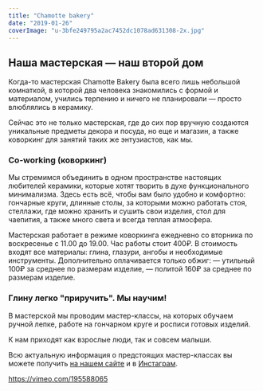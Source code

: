 ```yaml
---
title: "Chamotte bakery"
date: "2019-01-26"
coverImage: "u-3bfe249795a2ac7452dc1078ad631308-2x.jpg"
---
```


## Наша мастерская — наш второй дом

Когда-то мастерская Chamotte Bakery была всего лишь небольшой комнаткой, в которой два человека знакомились с формой и материалом, учились терпению и ничего не планировали — просто влюблялись в керамику.

Сейчас это не только мастерская, где до сих пор вручную создаются уникальные предметы декора и посуда, но еще и магазин, а также коворкинг для занятий таких же энтузиастов, как мы.

### Co-working (коворкинг)

Мы стремимся объединить в одном пространстве настоящих любителей керамики, которые хотят творить в духе функционального минимализма. Здесь есть всё, чтобы вам было удобно и комфортно: гончарные круги, длинные столы, за которыми можно работать стоя, стеллажи, где можно хранить и сушить свои изделия, стол для чаепития, а также много света и всегда теплая атмосфера.

Мастерская работает в режиме коворкинга ежедневно со вторника по воскресенье с 11.00 до 19.00. Час работы стоит 400₽. В стоимость входят все материалы: глина, глазури, ангобы и необходимые инструменты. Дополнительно оплачивается только обжиг: — утильный 100₽ за среднее по размерам изделие, — политой 160₽ за среднее по размерам изделие.

### Глину легко "приручить". Мы научим!

В мастерской мы проводим мастер-классы, на которых обучаем ручной лепке, работе на гончарном круге и росписи готовых изделий.

К нам приходят как взрослые люди, так и совсем малыши.

Всю актуальную информация о предстоящих мастер-классах вы можете получить [на нашем сайте](http://chamottebakery.ru) и в [Инстаграм](https://www.instagram.com/chamotte_bakery/).

https://vimeo.com/195588065
